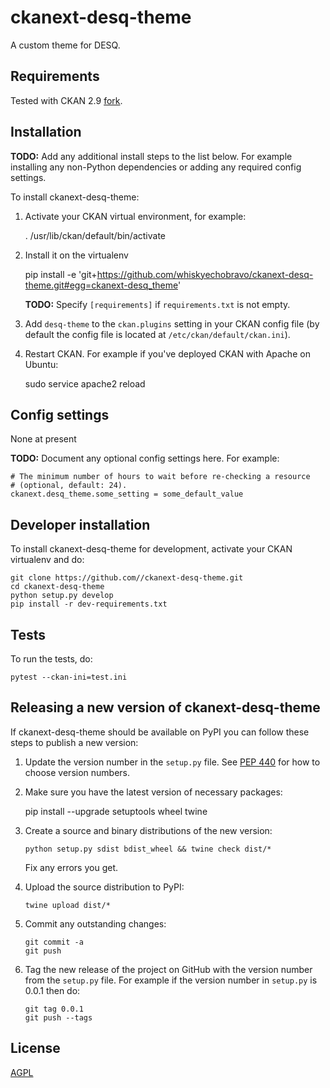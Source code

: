 # ckanext-desq-theme

A custom theme for DESQ.

## Requirements

Tested with CKAN 2.9
[fork](https://github.com/whiskyechobravo/ckan/tree/desq-2.9.5).

## Installation

**TODO:** Add any additional install steps to the list below.
   For example installing any non-Python dependencies or adding any required
   config settings.

To install ckanext-desq-theme:

1. Activate your CKAN virtual environment, for example:

    . /usr/lib/ckan/default/bin/activate

2. Install it on the virtualenv

    pip install -e 'git+https://github.com/whiskyechobravo/ckanext-desq-theme.git#egg=ckanext-desq_theme'

   **TODO:** Specify `[requirements]` if `requirements.txt` is not empty.

3. Add `desq-theme` to the `ckan.plugins` setting in your CKAN
   config file (by default the config file is located at
   `/etc/ckan/default/ckan.ini`).

4. Restart CKAN. For example if you've deployed CKAN with Apache on Ubuntu:

    sudo service apache2 reload


## Config settings

None at present

**TODO:** Document any optional config settings here. For example:

	# The minimum number of hours to wait before re-checking a resource
	# (optional, default: 24).
	ckanext.desq_theme.some_setting = some_default_value


## Developer installation

To install ckanext-desq-theme for development, activate your CKAN virtualenv and
do:

    git clone https://github.com//ckanext-desq-theme.git
    cd ckanext-desq-theme
    python setup.py develop
    pip install -r dev-requirements.txt


## Tests

To run the tests, do:

    pytest --ckan-ini=test.ini


## Releasing a new version of ckanext-desq-theme

If ckanext-desq-theme should be available on PyPI you can follow these steps to publish a new version:

1. Update the version number in the `setup.py` file. See [PEP 440](http://legacy.python.org/dev/peps/pep-0440/#public-version-identifiers) for how to choose version numbers.

2. Make sure you have the latest version of necessary packages:

    pip install --upgrade setuptools wheel twine

3. Create a source and binary distributions of the new version:

       python setup.py sdist bdist_wheel && twine check dist/*

   Fix any errors you get.

4. Upload the source distribution to PyPI:

       twine upload dist/*

5. Commit any outstanding changes:

       git commit -a
       git push

6. Tag the new release of the project on GitHub with the version number from
   the `setup.py` file. For example if the version number in `setup.py` is
   0.0.1 then do:

       git tag 0.0.1
       git push --tags

## License

[AGPL](https://www.gnu.org/licenses/agpl-3.0.en.html)
